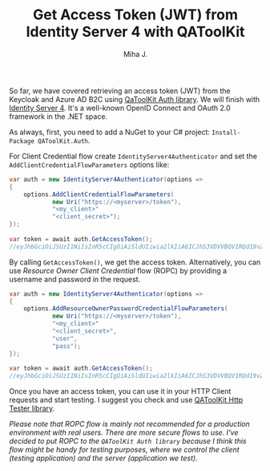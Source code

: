 ﻿---
layout: post
title: Get Access Token (JWT) from Identity Server 4 with QAToolKit
excerpt_separator: <!--more-->
author: Miha J.
tags: jwt, qatoolkit, C#, access token, identity server 4, ROPC
---
So far, we have covered retrieving an access token (JWT) from the Keycloak and Azure AD B2C using [QaToolKit Auth library](https://github.com/qatoolkit/qatoolkit-auth-net
). We will finish with [Identity Server 4](https://duendesoftware.com/). It's a well-known OpenID Connect and OAuth 2.0 framework in the .NET space.

As always, first, you need to add a NuGet to your C# project: `Install-Package QAToolKit.Auth`.

For Client Credential flow create `IdentityServer4Authenticator` and set the `AddClientCredentialFlowParameters` options like:

```csharp
var auth = new IdentityServer4Authenticator(options =>
{
    options.AddClientCredentialFlowParameters(
            new Uri("https://<myserver>/token"),
            "<my_client>"
            "<client_secret>");
});
            
var token = await auth.GetAccessToken();
//eyJhbGciOiJSUzI1NiIsInR5cCIgOiAiSldUIiwia2lkIiA6ICJhS3VDVVBQV1RQd19vZDdpQUpzcDRPRkoxLXM2d0I5RVgzUDAyODhXRS1FIn0.eyJleHAiOjE2MjMzMDY0NzUsImlhdCI6MTYyMzMwNDY3NSwiYX....
```

By calling `GetAccessToken()`, we get the access token. Alternatively, you can use _Resource Owner Client Credential_ flow (ROPC) by providing a username and password in the request.

```csharp
var auth = new IdentityServer4Authenticator(options =>
{
    options.AddResourceOwnerPasswordCredentialFlowParameters(
            new Uri("https://<myserver>/token"),
            "<my_client>"
            "<client_secret>",
            "user",
            "pass");
});
            
var token = await auth.GetAccessToken();
//eyJhbGciOiJSUzI1NiIsInR5cCIgOiAiSldUIiwia2lkIiA6ICJhS3VDVVBQV1RQd19vZDdpQUpzcDRPRkoxLXM2d0I5RVgzUDAyODhXRS1FIn0.eyJleHAiOjE2MjMzMDY0NzUsImlhdCI6MTYyMzMwNDY3NSwiYX....
```

Once you have an access token, you can use it in your HTTP Client requests and start testing. I suggest you check and use [QAToolKit Http Tester library](https://github.com/qatoolkit/qatoolkit-engine-httptester-net).

_Please note that ROPC flow is mainly not recommended for a production environment with real users. There are more secure flows to use. I've decided to put ROPC to the `QAToolKit Auth library` because I think this flow might be handy for testing purposes, where we control the client (testing application) and the server (application we test)._